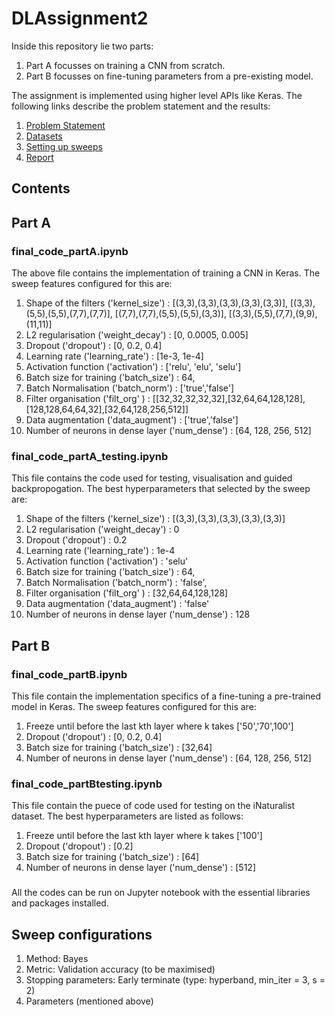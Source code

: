 # DLAssignment2
Inside this repository lie two parts:
1) Part A focusses on training a CNN from scratch.
2) Part B focusses on fine-tuning parameters from a pre-existing model.

The assignment is implemented using higher level APIs like Keras. The following links describe the problem statement and the results:
1) [Problem Statement](https://wandb.ai/miteshk/assignments/reports/Assignment-2--Vmlldzo0NjA1MTU)
2) [Datasets](https://github.com/borate267/inaturalist-dataset)
3) [Setting up sweeps](https://wandb.ai/site/articles/introduction-hyperparameter-sweeps)
4) [Report](https://wandb.ai/bharatik/cs6910assignment2/reports/CS6910-Assignment-2--Vmlldzo2MDAwNjU)

## Contents
## Part A
### final_code_partA.ipynb

The above file contains the implementation of training a CNN in Keras. The sweep features configured for this are:
1) Shape of the filters ('kernel_size') : [(3,3),(3,3),(3,3),(3,3),(3,3)], [(3,3),(5,5),(5,5),(7,7),(7,7)], [(7,7),(7,7),(5,5),(5,5),(3,3)], [(3,3),(5,5),(7,7),(9,9),(11,11)] 
2) L2 regularisation ('weight_decay') : [0, 0.0005, 0.005]
3) Dropout ('dropout') : [0, 0.2, 0.4]
4) Learning rate ('learning_rate') : [1e-3, 1e-4]
5) Activation function ('activation') : ['relu', 'elu', 'selu']
6) Batch size for training ('batch_size') : 64,
7) Batch Normalisation ('batch_norm') : ['true','false']
8) Filter organisation ('filt_org' ) : [[32,32,32,32,32],[32,64,64,128,128],[128,128,64,64,32],[32,64,128,256,512]]
9) Data augmentation ('data_augment') : ['true','false']
10) Number of neurons in dense layer ('num_dense') : [64, 128, 256, 512]

### final_code_partA_testing.ipynb

This file contains the code used for testing, visualisation and guided backpropogation. The best hyperparameters that selected by the sweep are:
1) Shape of the filters ('kernel_size') : [(3,3),(3,3),(3,3),(3,3),(3,3)]
2) L2 regularisation ('weight_decay') : 0
3) Dropout ('dropout') : 0.2
4) Learning rate ('learning_rate') : 1e-4
5) Activation function ('activation') :  'selu'
6) Batch size for training ('batch_size') : 64,
7) Batch Normalisation ('batch_norm') : 'false',
8) Filter organisation ('filt_org' ) : [32,64,64,128,128]
9) Data augmentation ('data_augment') : 'false'
10) Number of neurons in dense layer ('num_dense') : 128

## Part B
### final_code_partB.ipynb

This file contain the implementation specifics of a fine-tuning a pre-trained model in Keras. The sweep features configured for this are:

1) Freeze until before the last kth layer where k takes ['50','70',100']
2) Dropout ('dropout') : [0, 0.2, 0.4]
3) Batch size for training ('batch_size') : [32,64]
4) Number of neurons in dense layer ('num_dense') : [64, 128, 256, 512]

### final_code_partBtesting.ipynb

This file contain the puece of code used for testing on the iNaturalist dataset. The best hyperparameters are listed as follows:
1) Freeze until before the last kth layer where k takes ['100']
2) Dropout ('dropout') : [0.2]
3) Batch size for training ('batch_size') : [64]
4) Number of neurons in dense layer ('num_dense') : [512]

###

All the codes can be run on Jupyter notebook with the essential libraries and packages installed.

## Sweep configurations

1) Method: Bayes
2) Metric: Validation accuracy (to be maximised)
3) Stopping parameters: Early terminate (type: hyperband, min_iter = 3, s = 2)
4) Parameters (mentioned above)
 

